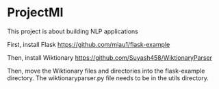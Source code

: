 # ProjectMI

This project is about building NLP applications

First, install Flask
https://github.com/miau1/flask-example

Then, install Wiktionary
https://github.com/Suyash458/WiktionaryParser

Then, move the Wiktionary files and directories into the flask-example directory. The wiktionaryparser.py file needs to be in the utils directory. 
